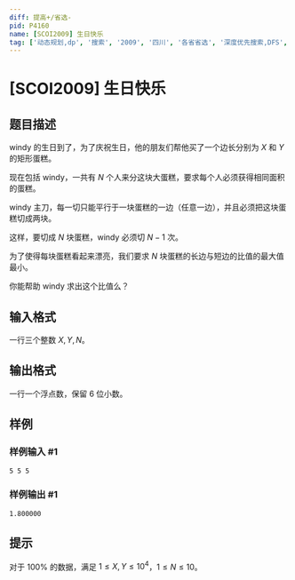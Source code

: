 ```yaml
---
diff: 提高+/省选-
pid: P4160
name: [SCOI2009] 生日快乐
tag: ['动态规划,dp', '搜索', '2009', '四川', '各省省选', '深度优先搜索,DFS', '最大公约数,gcd']
---
```

# [SCOI2009] 生日快乐
## 题目描述

windy 的生日到了，为了庆祝生日，他的朋友们帮他买了一个边长分别为 $X$ 和 $Y$ 的矩形蛋糕。

现在包括 windy，一共有 $N$ 个人来分这块大蛋糕，要求每个人必须获得相同面积的蛋糕。

windy 主刀，每一切只能平行于一块蛋糕的一边（任意一边），并且必须把这块蛋糕切成两块。

这样，要切成 $N$ 块蛋糕，windy 必须切 $N-1$ 次。

为了使得每块蛋糕看起来漂亮，我们要求 $N$ 块蛋糕的长边与短边的比值的最大值最小。

你能帮助 windy 求出这个比值么？

## 输入格式

一行三个整数 $X,Y,N$。

## 输出格式

一行一个浮点数，保留 $6$ 位小数。

## 样例

### 样例输入 #1
```
5 5 5
```
### 样例输出 #1
```
1.800000
```
## 提示

对于 $100\%$ 的数据，满足 $1 \le X,Y \le 10^4$，$1\le N\le 10$。

